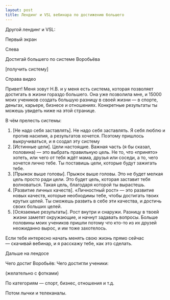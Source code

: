 ```yaml
---
layout: post
title: Лендинг и VSL вебинара по достижению большего
---
```


Другой лендинг и VSL:

Первый экран

Слева

Достигай большего
по системе Воробьёва

[получить систему]

Справа видео

Привет! Меня зовут Н.В. и у меня есть система, которая позволяет достигать в жизни гораздо большего. Она уже позволила мне, и 15000 моих учеников создать большую разницу в своей жизни — в спорте, деньгах, карьере, бизнесе и отношениях. Конкретные результаты ты можешь увидеть ниже на этой странице.

В чём прелесть системы:

1. [Не надо себя заставлять]. Не надо себя заставлять. Я себя люблю и против насилия, а результатов хочется. Поэтому пришлось выкручиваться, и я создал эту систему
2. [Истинные цели]. Цели настоящие. Важная часть (я бы сказал, половина) — это выбрать правильную цель. Не то, что «принято» хотеть, или чего от тебя ждёт мама, друзья или соседи, а то, чего хочется лично тебе. Ты поставишь цели, которые будут зажигать тебе.
3. [Прыжок выше головы]. Прыжок выше головы. Это не будет мелкая цель просто ради цели. Это будет цель, которая заставит тебя волноваться. Такая цель, благодаря которой ты вырастешь.
4. [Развитие личных качеств]. «Личностный рост» — это развитие новых качеств, которые необходимы тебе, чтобы достигать твоих крутых целей. Ты сможешь развить в себе эти качества, и достичь своих больших целей.
5. [Осязаемые результаты]. Рост внутри и снаружи. Разницу в твоей жизни заметят окружающие, и начнут задавать вопросы. Больше половины моих учеников пришли потому что кто-то из их друзей неожиданно вырос, и им тоже захотелось.

Если тебе интересно начать менять свою жизнь прямо сейчас — скачивай вебинар, и я расскажу тебе, как это сделать.

Дальше на лендосе

Чего достиг Воробьёв:
Чего достигли ученики:

(желательно с фотками)

По категориям — спорт, бизнес, отношения и т.д.

Потом лычки и телеканалы.